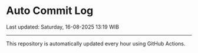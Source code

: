 # Auto Commit Log

Last updated: Saturday, 16-08-2025 13:19 WIB

---

This repository is automatically updated every hour using GitHub Actions.
